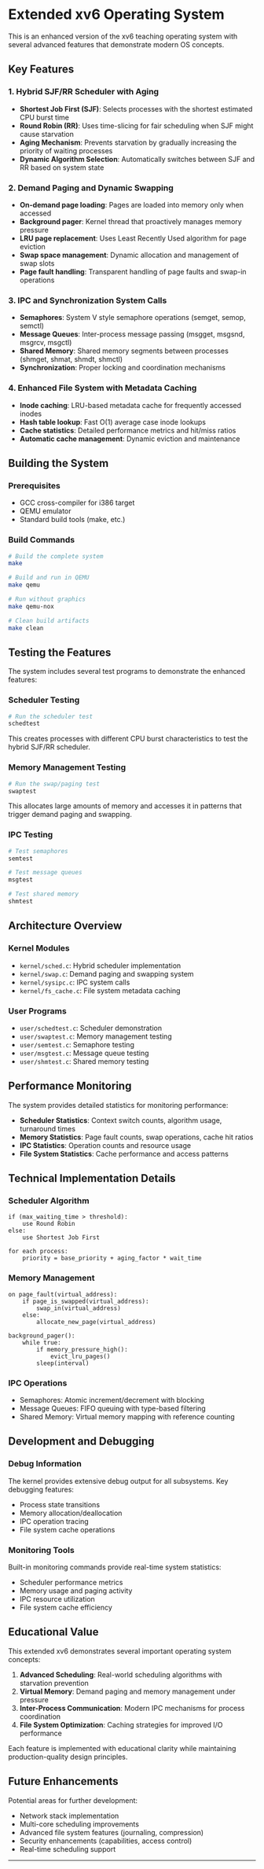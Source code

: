 # Extended xv6 Operating System

This is an enhanced version of the xv6 teaching operating system with several advanced features that demonstrate modern OS concepts.

## Key Features

### 1. Hybrid SJF/RR Scheduler with Aging
- **Shortest Job First (SJF)**: Selects processes with the shortest estimated CPU burst time
- **Round Robin (RR)**: Uses time-slicing for fair scheduling when SJF might cause starvation
- **Aging Mechanism**: Prevents starvation by gradually increasing the priority of waiting processes
- **Dynamic Algorithm Selection**: Automatically switches between SJF and RR based on system state

### 2. Demand Paging and Dynamic Swapping
- **On-demand page loading**: Pages are loaded into memory only when accessed
- **Background pager**: Kernel thread that proactively manages memory pressure
- **LRU page replacement**: Uses Least Recently Used algorithm for page eviction
- **Swap space management**: Dynamic allocation and management of swap slots
- **Page fault handling**: Transparent handling of page faults and swap-in operations

### 3. IPC and Synchronization System Calls
- **Semaphores**: System V style semaphore operations (semget, semop, semctl)
- **Message Queues**: Inter-process message passing (msgget, msgsnd, msgrcv, msgctl)
- **Shared Memory**: Shared memory segments between processes (shmget, shmat, shmdt, shmctl)
- **Synchronization**: Proper locking and coordination mechanisms

### 4. Enhanced File System with Metadata Caching
- **Inode caching**: LRU-based metadata cache for frequently accessed inodes
- **Hash table lookup**: Fast O(1) average case inode lookups
- **Cache statistics**: Detailed performance metrics and hit/miss ratios
- **Automatic cache management**: Dynamic eviction and maintenance

## Building the System

### Prerequisites
- GCC cross-compiler for i386 target
- QEMU emulator
- Standard build tools (make, etc.)

### Build Commands
```bash
# Build the complete system
make

# Build and run in QEMU
make qemu

# Run without graphics
make qemu-nox

# Clean build artifacts
make clean
```

## Testing the Features

The system includes several test programs to demonstrate the enhanced features:

### Scheduler Testing
```bash
# Run the scheduler test
schedtest
```
This creates processes with different CPU burst characteristics to test the hybrid SJF/RR scheduler.

### Memory Management Testing
```bash
# Run the swap/paging test
swaptest
```
This allocates large amounts of memory and accesses it in patterns that trigger demand paging and swapping.

### IPC Testing
```bash
# Test semaphores
semtest

# Test message queues
msgtest

# Test shared memory
shmtest
```

## Architecture Overview

### Kernel Modules
- `kernel/sched.c`: Hybrid scheduler implementation
- `kernel/swap.c`: Demand paging and swapping system
- `kernel/sysipc.c`: IPC system calls
- `kernel/fs_cache.c`: File system metadata caching

### User Programs
- `user/schedtest.c`: Scheduler demonstration
- `user/swaptest.c`: Memory management testing
- `user/semtest.c`: Semaphore testing
- `user/msgtest.c`: Message queue testing
- `user/shmtest.c`: Shared memory testing

## Performance Monitoring

The system provides detailed statistics for monitoring performance:

- **Scheduler Statistics**: Context switch counts, algorithm usage, turnaround times
- **Memory Statistics**: Page fault counts, swap operations, cache hit ratios
- **IPC Statistics**: Operation counts and resource usage
- **File System Statistics**: Cache performance and access patterns

## Technical Implementation Details

### Scheduler Algorithm
```
if (max_waiting_time > threshold):
    use Round Robin
else:
    use Shortest Job First
    
for each process:
    priority = base_priority + aging_factor * wait_time
```

### Memory Management
```
on page_fault(virtual_address):
    if page_is_swapped(virtual_address):
        swap_in(virtual_address)
    else:
        allocate_new_page(virtual_address)
        
background_pager():
    while true:
        if memory_pressure_high():
            evict_lru_pages()
        sleep(interval)
```

### IPC Operations
- Semaphores: Atomic increment/decrement with blocking
- Message Queues: FIFO queuing with type-based filtering
- Shared Memory: Virtual memory mapping with reference counting

## Development and Debugging

### Debug Information
The kernel provides extensive debug output for all subsystems. Key debugging features:

- Process state transitions
- Memory allocation/deallocation
- IPC operation tracing
- File system cache operations

### Monitoring Tools
Built-in monitoring commands provide real-time system statistics:
- Scheduler performance metrics
- Memory usage and paging activity
- IPC resource utilization
- File system cache efficiency

## Educational Value

This extended xv6 demonstrates several important operating system concepts:

1. **Advanced Scheduling**: Real-world scheduling algorithms with starvation prevention
2. **Virtual Memory**: Demand paging and memory management under pressure
3. **Inter-Process Communication**: Modern IPC mechanisms for process coordination
4. **File System Optimization**: Caching strategies for improved I/O performance

Each feature is implemented with educational clarity while maintaining production-quality design principles.

## Future Enhancements

Potential areas for further development:
- Network stack implementation
- Multi-core scheduling improvements
- Advanced file system features (journaling, compression)
- Security enhancements (capabilities, access control)
- Real-time scheduling support

---
